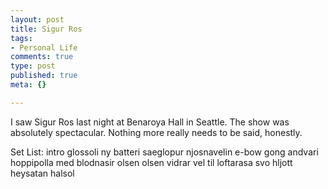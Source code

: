```yaml
--- 
layout: post
title: Sigur Ros
tags: 
- Personal Life
comments: true
type: post
published: true
meta: {}

---
```

I saw Sigur Ros last night at Benaroya Hall in Seattle. The show was absolutely spectacular. Nothing more really needs to be said, honestly.

  Set List:
  intro
  glossoli
  ny batteri
  saeglopur
  njosnavelin
  e-bow
  gong
  andvari
  hoppipolla
  med blodnasir
  olsen olsen
  vidrar vel til loftarasa
  svo hljott
  heysatan
  halsol
